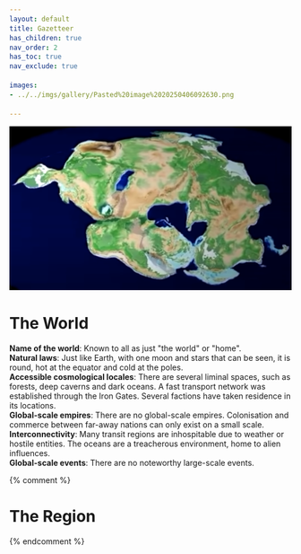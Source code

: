 ```yaml
---
layout: default
title: Gazetteer
has_children: true
nav_order: 2
has_toc: true
nav_exclude: true

images:
- ../../imgs/gallery/Pasted%20image%2020250406092630.png

---
```


![](../imgs/gallery/Pasted%20image%2020250513160040.png)

# The World

**Name of the world**: Known to all as just "the world" or "home".  
**Natural laws**: Just like Earth, with one moon and stars that can be seen, it is round, hot at the equator and cold at the poles.  
**Accessible cosmological locales**: There are several liminal spaces, such as forests, deep caverns and dark oceans. A fast transport network was established through the Iron Gates. Several factions have taken residence in its locations.  
**Global-scale empires**: There are no global-scale empires. Colonisation and commerce between far-away nations can only exist on a small scale.  
**Interconnectivity**: Many transit regions are inhospitable due to weather or hostile entities. The oceans are a treacherous environment, home to alien influences.  
**Global-scale events**: There are no noteworthy large-scale events.


{% comment %}

# The Region

{% endcomment %}



